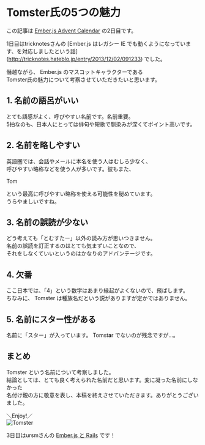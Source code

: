 # Tomster氏の5つの魅力

この記事は
[Ember.js Advent Calendar](http://www.adventar.org/calendars/94)
の2日目です。

1日目はtricknotesさんの
[Ember.js はレガシー IE でも動くようになっています、を対応しましたという話]
(http://tricknotes.hateblo.jp/entry/2013/12/02/091233)
でした。

僭越ながら、 Ember.js のマスコットキャラクターである  
Tomster氏の魅力について考察させていただきたいと思います。

## 1. 名前の語呂がいい

とても語感がよく、呼びやすい名前です。名前重要。  
5拍なのも、日本人にとっては俳句や短歌で馴染みが深くてポイント高いです。

## 2. 名前を略しやすい

英語圏では、会話やメールに本名を使う人はむしろ少なく、  
呼びやすい略称などを使う人が多いです。彼もまた、

Tom

という最高に呼びやすい略称を使える可能性を秘めています。  
うらやましいですね。

## 3. 名前の誤読が少ない

どう考えても「とむすたー」以外の読み方が思いつきません。  
名前の誤読を訂正するのはとても気まずいことなので、  
それをしなくていいというのはかなりのアドバンテージです。

## 4. 欠番

ここ日本では、「4」という数字はあまり縁起がよくないので、飛ばします。  
ちなみに、 Tomster は種族名だという説がありますが定かではありません。

## 5. 名前にスター性がある

名前に「スター」が入っています。 Tomst**a**r でないのが残念ですが…。

## まとめ

Tomster という名前について考察しました。  
結論としては、とても良く考えられた名前だと思います。変に凝った名前にしなかった  
名付け親の方に敬意を表し、本稿を終えさせていただきます。ありがとうございました。

＼Enjoy!／  
![Tomster](http://s.gravatar.com/avatar/0cf15665a9146ba852bf042b0652780a.png)

3日目はursmさんの
[Ember.js と Rails](http://ursm.jp/blog/2013/12/03/ember-js-and-rails/)
です！

